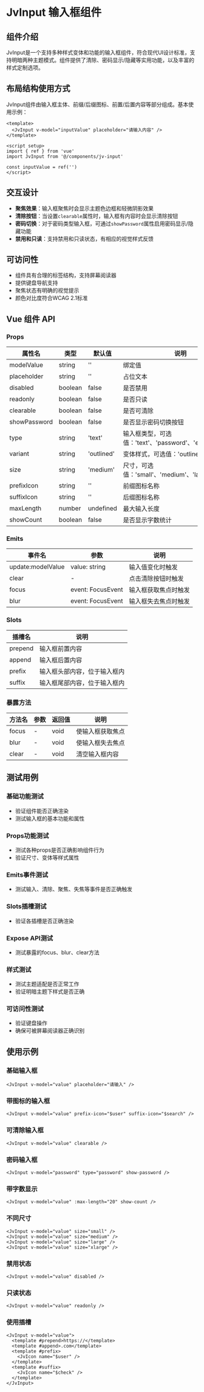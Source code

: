 # JvInput 输入框组件

## 组件介绍

JvInput是一个支持多种样式变体和功能的输入框组件，符合现代UI设计标准，支持明暗两种主题模式。组件提供了清除、密码显示/隐藏等实用功能，以及丰富的样式定制选项。

## 布局结构使用方式

JvInput组件由输入框主体、前缀/后缀图标、前置/后置内容等部分组成。基本使用示例：

```vue
<template>
  <JvInput v-model="inputValue" placeholder="请输入内容" />
</template>

<script setup>
import { ref } from 'vue'
import JvInput from '@/components/jv-input'

const inputValue = ref('')
</script>
```

## 交互设计

- **聚焦效果**：输入框聚焦时会显示主题色边框和轻微阴影效果
- **清除按钮**：当设置`clearable`属性时，输入框有内容时会显示清除按钮
- **密码切换**：对于密码类型输入框，可通过`showPassword`属性启用密码显示/隐藏功能
- **禁用和只读**：支持禁用和只读状态，有相应的视觉样式反馈

## 可访问性

- 组件具有合理的标签结构，支持屏幕阅读器
- 提供键盘导航支持
- 聚焦状态有明确的视觉提示
- 颜色对比度符合WCAG 2.1标准

## Vue 组件 API

### Props

| 属性名 | 类型 | 默认值 | 说明 |
| --- | --- | --- | --- |
| modelValue | string | '' | 绑定值 |
| placeholder | string | '' | 占位文本 |
| disabled | boolean | false | 是否禁用 |
| readonly | boolean | false | 是否只读 |
| clearable | boolean | false | 是否可清除 |
| showPassword | boolean | false | 是否显示密码切换按钮 |
| type | string | 'text' | 输入框类型，可选值：'text'、'password'、'email' |
| variant | string | 'outlined' | 变体样式，可选值：'outlined'、'default' |
| size | string | 'medium' | 尺寸，可选值：'small'、'medium'、'large'、'xlarge' |
| prefixIcon | string | '' | 前缀图标名称 |
| suffixIcon | string | '' | 后缀图标名称 |
| maxLength | number | undefined | 最大输入长度 |
| showCount | boolean | false | 是否显示字数统计 |

### Emits

| 事件名 | 参数 | 说明 |
| --- | --- | --- |
| update:modelValue | value: string | 输入值变化时触发 |
| clear | - | 点击清除按钮时触发 |
| focus | event: FocusEvent | 输入框获取焦点时触发 |
| blur | event: FocusEvent | 输入框失去焦点时触发 |

### Slots

| 插槽名 | 说明 |
| --- | --- |
| prepend | 输入框前置内容 |
| append | 输入框后置内容 |
| prefix | 输入框头部内容，位于输入框内 |
| suffix | 输入框尾部内容，位于输入框内 |

### 暴露方法

| 方法名 | 参数 | 返回值 | 说明 |
| --- | --- | --- | --- |
| focus | - | void | 使输入框获取焦点 |
| blur | - | void | 使输入框失去焦点 |
| clear | - | void | 清空输入框内容 |

## 测试用例

### 基础功能测试
- 验证组件能否正确渲染
- 测试输入框的基本功能和属性

### Props功能测试
- 测试各种props是否正确影响组件行为
- 验证尺寸、变体等样式属性

### Emits事件测试
- 测试输入、清除、聚焦、失焦等事件是否正确触发

### Slots插槽测试
- 验证各插槽是否正确渲染

### Expose API测试
- 测试暴露的focus、blur、clear方法

### 样式测试
- 测试主题适配是否正常工作
- 验证明暗主题下样式是否正确

### 可访问性测试
- 验证键盘操作
- 确保可被屏幕阅读器正确识别

## 使用示例

### 基础输入框

```vue
<JvInput v-model="value" placeholder="请输入" />
```

### 带图标的输入框

```vue
<JvInput v-model="value" prefix-icon="$user" suffix-icon="$search" />
```

### 可清除输入框

```vue
<JvInput v-model="value" clearable />
```

### 密码输入框

```vue
<JvInput v-model="password" type="password" show-password />
```

### 带字数显示

```vue
<JvInput v-model="value" :max-length="20" show-count />
```

### 不同尺寸

```vue
<JvInput v-model="value" size="small" />
<JvInput v-model="value" size="medium" />
<JvInput v-model="value" size="large" />
<JvInput v-model="value" size="xlarge" />
```

### 禁用状态

```vue
<JvInput v-model="value" disabled />
```

### 只读状态

```vue
<JvInput v-model="value" readonly />
```

### 使用插槽

```vue
<JvInput v-model="value">
  <template #prepend>https://</template>
  <template #append>.com</template>
  <template #prefix>
    <JvIcon name="$user" />
  </template>
  <template #suffix>
    <JvIcon name="$check" />
  </template>
</JvInput>
``` 